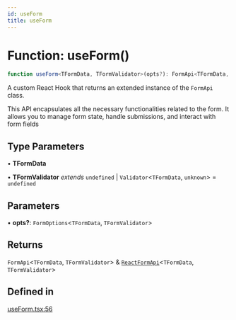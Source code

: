 ```yaml
---
id: useForm
title: useForm
---
```


# Function: useForm()

```ts
function useForm<TFormData, TFormValidator>(opts?): FormApi<TFormData, TFormValidator> & ReactFormApi<TFormData, TFormValidator>
```

A custom React Hook that returns an extended instance of the `FormApi` class.

This API encapsulates all the necessary functionalities related to the form. It allows you to manage form state, handle submissions, and interact with form fields

## Type Parameters

• **TFormData**

• **TFormValidator** *extends* `undefined` \| `Validator`\<`TFormData`, `unknown`\> = `undefined`

## Parameters

• **opts?**: `FormOptions`\<`TFormData`, `TFormValidator`\>

## Returns

`FormApi`\<`TFormData`, `TFormValidator`\> & [`ReactFormApi`](../interfaces/reactformapi.md)\<`TFormData`, `TFormValidator`\>

## Defined in

[useForm.tsx:56](https://github.com/TanStack/form/blob/03de1e83ad6580cff66ab58566f3003d93d4e34d/packages/react-form/src/useForm.tsx#L56)
